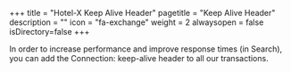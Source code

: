 +++
title = "Hotel-X Keep Alive Header"
pagetitle = "Keep Alive Header"
description = ""
icon = "fa-exchange"
weight = 2
alwaysopen = false
isDirectory=false
+++

In order to increase performance and improve response times (in Search), you can add the Connection: keep-alive header to all our transactions.